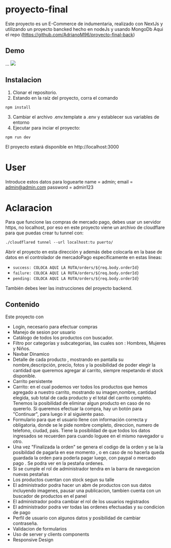 # proyecto-final
Este proyecto es un E-Commerce de indumentaria, realizado con NextJs y utilizando un proyecto bancked hecho en nodeJs y usando MongoDb
Aqui el repo (https://github.com/AdrianoM96/proyecto-final-back)

## Demo
 ... ![](./src/assets/gif/demo.gif)

## Instalacion
1) Clonar el repositorio.
2) Estando en la raíz del proyecto, corra el comando
```
npm install
```
3) Cambiar el archivo .env.template a .env y establecer sus variables de entorno
4) Ejecutar para inciar el proyecto:
```
npm run dev
``` 
El proyecto estará disponible en http://localhost:3000

# User
Introduce estos datos para loguearte
    name = admin;
    email = admin@admin.com
    password = admin123

# Aclaracion
Para que funcione las compras de mercado pago, debes usar un servidor https, no localhost, por eso en este proyecto viene un archivo de cloudflare para que puedas crear tu tunnel con:

`./cloudflared tunnel --url localhost:tu puerto/`

Abrir el proyecto en esta dirección y además debe colocarla en la base de datos en el controlador de mercadoPago específicamente en estas líneas:

- `success: COLOCA AQUI LA RUTA/orders/${req.body.orderId}`
- `failure: COLOCA AQUI LA RUTA/orders/${req.body.orderId}`
- `pending: COLOCA AQUI LA RUTA/orders/${req.body.orderId}`

También debes leer las instrucciones del proyecto backend.


## Contenido
Este proyecto con
* Login, necesario para efectuar compras
* Manejo de sesion por usuario
* Catálogo de todos los productos con buscador.
* Filtro por categorías y subcategorias, las cuales son : Hombres, Mujeres y Niños.
* Navbar Dinamico
* Detalle de cada producto , mostrando en pantalla su nombre,descripción, precio, fotos y la posibilidad de poder elegir la cantidad que queremos agregar al carrito, siempre respetando el stock disponible.
* Carrito persistente
* Carrito: en el cual podemos ver todos los productos que hemos agregado a nuestro carrito, mostrando su imagen,nombre, cantidad elegida, sub total de cada producto y el total del carrito completo. Tenemos la posibilidad de eliminar algun producto en caso de no quererlo. Si queremos efectuar la compra, hay un botón para "Continuar", para luego ir al siguiente paso.
* Formulario para que el usuario llene con información correcta y obligatoria, donde se le pide nombre completo, direccion, numero de telefono, ciudad, pais. Tiene la posibildad de que todos los datos ingresados se recuerden para cuando loguee en el mismo navegador u otro.
* Una vez "Finalizada la orden" se genera el codigo de la orden y se la la posibildad de pagarla en ese momento , o en caso de no hacerla queda guardada la orden para poderla pagar luego, con paypal o mercado pago . Se podra ver en la pestaña ordenes.
* Si se cumple el rol de administrador tendra en la barra de navegacion nuevas pestañas
* Los productos cuentan con stock segun su talle
* El administrador podra hacer un abm de productos con sus datos incluyendo imagenes, pausar una publicacion, tambien cuenta con un buscador de productos en el panel
* El administrador podra cambiar el rol de los usuarios registrados
* El administrador podra ver todas las ordenes efectuadas y su condicion de pago
* Perfil de usuario con algunos datos y posibilidad de cambiar contraseña.
* Validacion de formularios
* Uso de server y clients components
* Responsive Design




